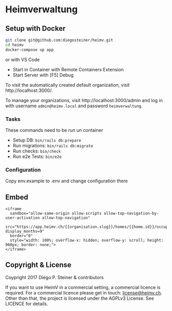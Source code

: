 # Heimverwaltung

## Setup with Docker

```sh
git clone git@github.com:diegosteiner/heimv.git
cd heimv
docker-compose up app
```

or with VS Code

- Start in Container with Remote Containers Extension
- Start Server with [F5] Debug

To visit the automatically created default organization, visit http://localhost:3000/.

To manage your organizations, visit http://localhost:3000/admin and log in with username `admin@heimv.local` and password `heimverwaltung`.

### Tasks

These commands need to be run un container

- Setup DB: `bin/rails db:prepare`
- Run migrations: `bin/rails db:migrate`
- Run checks: `bin/check`
- Run e2e Tests: `bin/e2e`

### Configuration

Copy env.example to .env and change configuration there

## Embed

```
<iframe 
  sandbox="allow-same-origin allow-scripts allow-top-navigation-by-user-activation allow-top-navigation"
  src="https://app.heimv.ch/{{organisation.slug}}/homes/{{home.id}}/occupancies/embed?display_months=9" 
  border="0" 
  style="width: 100%; overflow-x: hidden; overflow-y: scroll; height: 960px; border: none;">
</iframe>
```

## Copyright & License

Coypright 2017 Diego P. Steiner & contributors

If you want to use HeimV in a commercial setting, a commercial licence
is required. For a commercial licence please get in touch: license@heimv.ch. 
Other than that, the project is licensed under the AGPLv3 License. 
See LICENCE for details.
